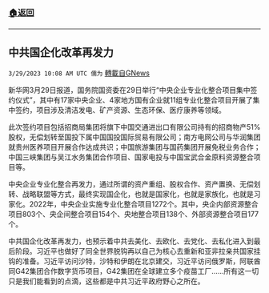 ###  [:house:返回](README.md)
---


## 中共国企化改革再发力
`3/29/2023 10:08 AM UTC 儒为` [轉載自GNews](https://gnews.org/articles/1056057)

新华网3月29日报道，国务院国资委在29日举行“中央企业专业化整合项目集中签约仪式”，其中有17家中央企业、4家地方国有企业就11组专业化整合项目开展了集中签约，项目涉及清洁发电、矿产资源、生态环保、医疗康养等领域。

  

此次签约项目包括招商局集团将旗下中国交通进出口有限公司持有的招商物产51%股权，无偿划转至国投下属中国国投国际贸易有限公司；南方电网公司与华润集团就贵州医养项目开展合作达成共识；中国旅游集团与国药集团开展免税业务合作；中国三峡集团与吴江水务集团合作项目、国家电投与中国宝武合金原料资源整合项目等。

  

中央企业专业化整合再发力，通过所谓的资产重组、股权合作、资产置换、无偿划转、战略联盟等方式，最终实现国企化，也就是国家化，也就是家族化，也就是习家化。2022年，中央企业实施专业化整合项目1272个。其中，央企内部资源整合项目803个、央企间整合项目154个、央地整合项目138个、外部资源整合项目177个。

  

中共国企化改革再发力，也预示着中共去美化、去欧化、去党化、去私化进入到最后阶段。习近平也做好了同全世界脱钩再以自己为核心去重新和亚非拉亲共国家挂钩的准备。习近平访问沙特，沙特和伊朗在北京建交，习近平访问俄罗斯，阿联酋同G42集团合作数字货币项目，G42集团在全球建立多个疫苗工厂……所有这一切只是我们能看到的点滴，这些都是中共习近平政府野心之所在。
